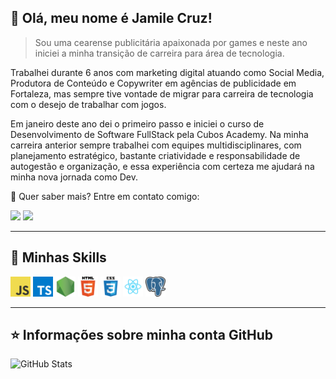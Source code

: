 ## 💜 Olá, meu nome é <strong>Jamile Cruz!</strong>

> Sou uma cearense publicitária apaixonada por games e neste ano iniciei a minha transição de carreira para área de tecnologia.

Trabalhei durante 6 anos com marketing digital atuando como Social Media, Produtora de Conteúdo e Copywriter em agências de publicidade em Fortaleza, mas sempre tive vontade de migrar para carreira de tecnologia com o desejo de trabalhar com jogos.

Em janeiro deste ano dei o primeiro passo e iniciei o curso de Desenvolvimento de Software FullStack pela Cubos Academy. Na minha carreira anterior sempre trabalhei com equipes multidisciplinares, com planejamento estratégico, bastante criatividade e responsabilidade de autogestão e organização, e essa experiência com certeza me ajudará na minha nova jornada como Dev.

💌 Quer saber mais? Entre em contato comigo:
<p align="left">
  <a href="mile.criacoes2603@gmail.com" alt="Gmail">
  <img src="https://img.shields.io/badge/-Gmail-FF0000?style=flat-square&labelColor=FF0000&logo=gmail&logoColor=white&link=mailto:mile.criacoes2603@gmail.com?subject=&body=" /></a>
  <a href="https://www.linkedin.com/in/milecruz26/" alt="LinkedIn">
  <img src="https://img.shields.io/badge/-Linkedin-0e76a8?style=flat-square&logo=Linkedin&logoColor=white&link=https://www.linkedin.com/in/milecruz26/" /></a>

---

## 🚀 Minhas Skills

<code><img height="32" src="https://raw.githubusercontent.com/github/explore/80688e429a7d4ef2fca1e82350fe8e3517d3494d/topics/javascript/javascript.png" alt="Javascript"/></code>
<code><img height="32" src="https://raw.githubusercontent.com/github/explore/80688e429a7d4ef2fca1e82350fe8e3517d3494d/topics/typescript/typescript.png" alt="Typescript"/></code>
<code><img height="32" src="https://raw.githubusercontent.com/github/explore/80688e429a7d4ef2fca1e82350fe8e3517d3494d/topics/nodejs/nodejs.png" alt="Nodejs"/></code>
<code><img height="32" src="https://raw.githubusercontent.com/github/explore/80688e429a7d4ef2fca1e82350fe8e3517d3494d/topics/html/html.png" alt="HTML5"/></code>
<code><img height="32" src="https://raw.githubusercontent.com/github/explore/80688e429a7d4ef2fca1e82350fe8e3517d3494d/topics/css/css.png" alt="CSS"/></code>
<code><img height="32" src="https://raw.githubusercontent.com/github/explore/80688e429a7d4ef2fca1e82350fe8e3517d3494d/topics/react/react.png" alt="React"/></code>
<code><img height="32" src="https://raw.githubusercontent.com/github/explore/80688e429a7d4ef2fca1e82350fe8e3517d3494d/topics/postgresql/postgresql.png" alt="PostegreSQL"/></code>

---

## ⭐ Informações sobre minha conta GitHub

![GitHub Stats](https://github-readme-stats.vercel.app/api?username=milecruz26&show_icons=true)
